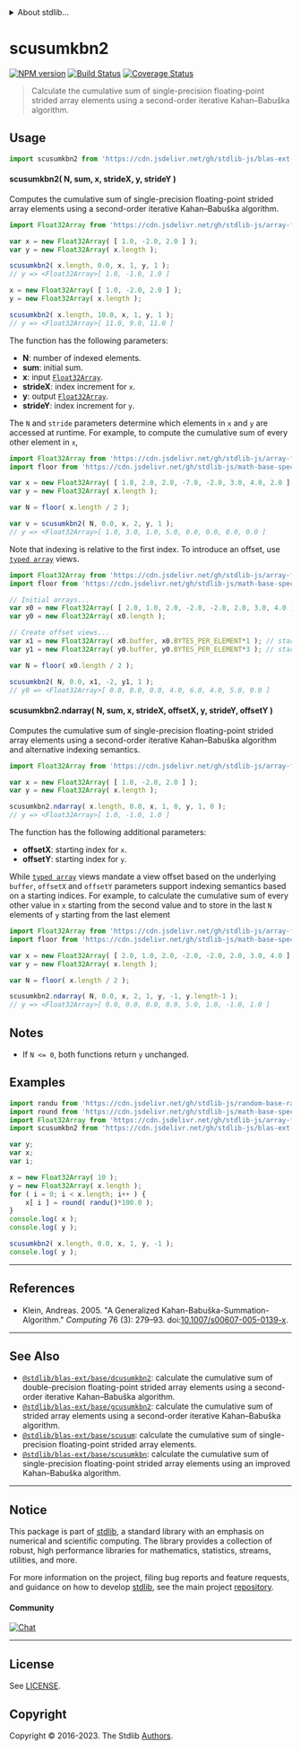 <!--

@license Apache-2.0

Copyright (c) 2020 The Stdlib Authors.

Licensed under the Apache License, Version 2.0 (the "License");
you may not use this file except in compliance with the License.
You may obtain a copy of the License at

   http://www.apache.org/licenses/LICENSE-2.0

Unless required by applicable law or agreed to in writing, software
distributed under the License is distributed on an "AS IS" BASIS,
WITHOUT WARRANTIES OR CONDITIONS OF ANY KIND, either express or implied.
See the License for the specific language governing permissions and
limitations under the License.

-->


<details>
  <summary>
    About stdlib...
  </summary>
  <p>We believe in a future in which the web is a preferred environment for numerical computation. To help realize this future, we've built stdlib. stdlib is a standard library, with an emphasis on numerical and scientific computation, written in JavaScript (and C) for execution in browsers and in Node.js.</p>
  <p>The library is fully decomposable, being architected in such a way that you can swap out and mix and match APIs and functionality to cater to your exact preferences and use cases.</p>
  <p>When you use stdlib, you can be absolutely certain that you are using the most thorough, rigorous, well-written, studied, documented, tested, measured, and high-quality code out there.</p>
  <p>To join us in bringing numerical computing to the web, get started by checking us out on <a href="https://github.com/stdlib-js/stdlib">GitHub</a>, and please consider <a href="https://opencollective.com/stdlib">financially supporting stdlib</a>. We greatly appreciate your continued support!</p>
</details>

# scusumkbn2

[![NPM version][npm-image]][npm-url] [![Build Status][test-image]][test-url] [![Coverage Status][coverage-image]][coverage-url] <!-- [![dependencies][dependencies-image]][dependencies-url] -->

> Calculate the cumulative sum of single-precision floating-point strided array elements using a second-order iterative Kahan–Babuška algorithm.

<section class="intro">

</section>

<!-- /.intro -->



<section class="usage">

## Usage

```javascript
import scusumkbn2 from 'https://cdn.jsdelivr.net/gh/stdlib-js/blas-ext-base-scusumkbn2@v0.1.0-deno/mod.js';
```

#### scusumkbn2( N, sum, x, strideX, y, strideY )

Computes the cumulative sum of single-precision floating-point strided array elements using a second-order iterative Kahan–Babuška algorithm.

```javascript
import Float32Array from 'https://cdn.jsdelivr.net/gh/stdlib-js/array-float32@deno/mod.js';

var x = new Float32Array( [ 1.0, -2.0, 2.0 ] );
var y = new Float32Array( x.length );

scusumkbn2( x.length, 0.0, x, 1, y, 1 );
// y => <Float32Array>[ 1.0, -1.0, 1.0 ]

x = new Float32Array( [ 1.0, -2.0, 2.0 ] );
y = new Float32Array( x.length );

scusumkbn2( x.length, 10.0, x, 1, y, 1 );
// y => <Float32Array>[ 11.0, 9.0, 11.0 ]
```

The function has the following parameters:

-   **N**: number of indexed elements.
-   **sum**: initial sum.
-   **x**: input [`Float32Array`][@stdlib/array/float32].
-   **strideX**: index increment for `x`.
-   **y**: output [`Float32Array`][@stdlib/array/float32].
-   **strideY**: index increment for `y`.

The `N` and `stride` parameters determine which elements in `x` and `y` are accessed at runtime. For example, to compute the cumulative sum of every other element in `x`,

```javascript
import Float32Array from 'https://cdn.jsdelivr.net/gh/stdlib-js/array-float32@deno/mod.js';
import floor from 'https://cdn.jsdelivr.net/gh/stdlib-js/math-base-special-floor@deno/mod.js';

var x = new Float32Array( [ 1.0, 2.0, 2.0, -7.0, -2.0, 3.0, 4.0, 2.0 ] );
var y = new Float32Array( x.length );

var N = floor( x.length / 2 );

var v = scusumkbn2( N, 0.0, x, 2, y, 1 );
// y => <Float32Array>[ 1.0, 3.0, 1.0, 5.0, 0.0, 0.0, 0.0, 0.0 ]
```

Note that indexing is relative to the first index. To introduce an offset, use [`typed array`][mdn-typed-array] views.

<!-- eslint-disable stdlib/capitalized-comments -->

```javascript
import Float32Array from 'https://cdn.jsdelivr.net/gh/stdlib-js/array-float32@deno/mod.js';
import floor from 'https://cdn.jsdelivr.net/gh/stdlib-js/math-base-special-floor@deno/mod.js';

// Initial arrays...
var x0 = new Float32Array( [ 2.0, 1.0, 2.0, -2.0, -2.0, 2.0, 3.0, 4.0 ] );
var y0 = new Float32Array( x0.length );

// Create offset views...
var x1 = new Float32Array( x0.buffer, x0.BYTES_PER_ELEMENT*1 ); // start at 2nd element
var y1 = new Float32Array( y0.buffer, y0.BYTES_PER_ELEMENT*3 ); // start at 4th element

var N = floor( x0.length / 2 );

scusumkbn2( N, 0.0, x1, -2, y1, 1 );
// y0 => <Float32Array>[ 0.0, 0.0, 0.0, 4.0, 6.0, 4.0, 5.0, 0.0 ]
```

#### scusumkbn2.ndarray( N, sum, x, strideX, offsetX, y, strideY, offsetY )

Computes the cumulative sum of single-precision floating-point strided array elements using a second-order iterative Kahan–Babuška algorithm and alternative indexing semantics.

```javascript
import Float32Array from 'https://cdn.jsdelivr.net/gh/stdlib-js/array-float32@deno/mod.js';

var x = new Float32Array( [ 1.0, -2.0, 2.0 ] );
var y = new Float32Array( x.length );

scusumkbn2.ndarray( x.length, 0.0, x, 1, 0, y, 1, 0 );
// y => <Float32Array>[ 1.0, -1.0, 1.0 ]
```

The function has the following additional parameters:

-   **offsetX**: starting index for `x`.
-   **offsetY**: starting index for `y`.

While [`typed array`][mdn-typed-array] views mandate a view offset based on the underlying `buffer`, `offsetX` and `offsetY` parameters support indexing semantics based on a starting indices. For example, to calculate the cumulative sum of every other value in `x` starting from the second value and to store in the last `N` elements of `y` starting from the last element

```javascript
import Float32Array from 'https://cdn.jsdelivr.net/gh/stdlib-js/array-float32@deno/mod.js';
import floor from 'https://cdn.jsdelivr.net/gh/stdlib-js/math-base-special-floor@deno/mod.js';

var x = new Float32Array( [ 2.0, 1.0, 2.0, -2.0, -2.0, 2.0, 3.0, 4.0 ] );
var y = new Float32Array( x.length );

var N = floor( x.length / 2 );

scusumkbn2.ndarray( N, 0.0, x, 2, 1, y, -1, y.length-1 );
// y => <Float32Array>[ 0.0, 0.0, 0.0, 0.0, 5.0, 1.0, -1.0, 1.0 ]
```

</section>

<!-- /.usage -->

<section class="notes">

## Notes

-   If `N <= 0`, both functions return `y` unchanged.

</section>

<!-- /.notes -->

<section class="examples">

## Examples

<!-- eslint no-undef: "error" -->

```javascript
import randu from 'https://cdn.jsdelivr.net/gh/stdlib-js/random-base-randu@deno/mod.js';
import round from 'https://cdn.jsdelivr.net/gh/stdlib-js/math-base-special-round@deno/mod.js';
import Float32Array from 'https://cdn.jsdelivr.net/gh/stdlib-js/array-float32@deno/mod.js';
import scusumkbn2 from 'https://cdn.jsdelivr.net/gh/stdlib-js/blas-ext-base-scusumkbn2@v0.1.0-deno/mod.js';

var y;
var x;
var i;

x = new Float32Array( 10 );
y = new Float32Array( x.length );
for ( i = 0; i < x.length; i++ ) {
    x[ i ] = round( randu()*100.0 );
}
console.log( x );
console.log( y );

scusumkbn2( x.length, 0.0, x, 1, y, -1 );
console.log( y );
```

</section>

<!-- /.examples -->

* * *

<section class="references">

## References

-   Klein, Andreas. 2005. "A Generalized Kahan-Babuška-Summation-Algorithm." _Computing_ 76 (3): 279–93. doi:[10.1007/s00607-005-0139-x][@klein:2005a].

</section>

<!-- /.references -->

<!-- Section for related `stdlib` packages. Do not manually edit this section, as it is automatically populated. -->

<section class="related">

* * *

## See Also

-   <span class="package-name">[`@stdlib/blas-ext/base/dcusumkbn2`][@stdlib/blas/ext/base/dcusumkbn2]</span><span class="delimiter">: </span><span class="description">calculate the cumulative sum of double-precision floating-point strided array elements using a second-order iterative Kahan–Babuška algorithm.</span>
-   <span class="package-name">[`@stdlib/blas-ext/base/gcusumkbn2`][@stdlib/blas/ext/base/gcusumkbn2]</span><span class="delimiter">: </span><span class="description">calculate the cumulative sum of strided array elements using a second-order iterative Kahan–Babuška algorithm.</span>
-   <span class="package-name">[`@stdlib/blas-ext/base/scusum`][@stdlib/blas/ext/base/scusum]</span><span class="delimiter">: </span><span class="description">calculate the cumulative sum of single-precision floating-point strided array elements.</span>
-   <span class="package-name">[`@stdlib/blas-ext/base/scusumkbn`][@stdlib/blas/ext/base/scusumkbn]</span><span class="delimiter">: </span><span class="description">calculate the cumulative sum of single-precision floating-point strided array elements using an improved Kahan–Babuška algorithm.</span>

</section>

<!-- /.related -->

<!-- Section for all links. Make sure to keep an empty line after the `section` element and another before the `/section` close. -->


<section class="main-repo" >

* * *

## Notice

This package is part of [stdlib][stdlib], a standard library with an emphasis on numerical and scientific computing. The library provides a collection of robust, high performance libraries for mathematics, statistics, streams, utilities, and more.

For more information on the project, filing bug reports and feature requests, and guidance on how to develop [stdlib][stdlib], see the main project [repository][stdlib].

#### Community

[![Chat][chat-image]][chat-url]

---

## License

See [LICENSE][stdlib-license].


## Copyright

Copyright &copy; 2016-2023. The Stdlib [Authors][stdlib-authors].

</section>

<!-- /.stdlib -->

<!-- Section for all links. Make sure to keep an empty line after the `section` element and another before the `/section` close. -->

<section class="links">

[npm-image]: http://img.shields.io/npm/v/@stdlib/blas-ext-base-scusumkbn2.svg
[npm-url]: https://npmjs.org/package/@stdlib/blas-ext-base-scusumkbn2

[test-image]: https://github.com/stdlib-js/blas-ext-base-scusumkbn2/actions/workflows/test.yml/badge.svg?branch=v0.1.0
[test-url]: https://github.com/stdlib-js/blas-ext-base-scusumkbn2/actions/workflows/test.yml?query=branch:v0.1.0

[coverage-image]: https://img.shields.io/codecov/c/github/stdlib-js/blas-ext-base-scusumkbn2/main.svg
[coverage-url]: https://codecov.io/github/stdlib-js/blas-ext-base-scusumkbn2?branch=main

<!--

[dependencies-image]: https://img.shields.io/david/stdlib-js/blas-ext-base-scusumkbn2.svg
[dependencies-url]: https://david-dm.org/stdlib-js/blas-ext-base-scusumkbn2/main

-->

[chat-image]: https://img.shields.io/gitter/room/stdlib-js/stdlib.svg
[chat-url]: https://app.gitter.im/#/room/#stdlib-js_stdlib:gitter.im

[stdlib]: https://github.com/stdlib-js/stdlib

[stdlib-authors]: https://github.com/stdlib-js/stdlib/graphs/contributors

[umd]: https://github.com/umdjs/umd
[es-module]: https://developer.mozilla.org/en-US/docs/Web/JavaScript/Guide/Modules

[deno-url]: https://github.com/stdlib-js/blas-ext-base-scusumkbn2/tree/deno
[umd-url]: https://github.com/stdlib-js/blas-ext-base-scusumkbn2/tree/umd
[esm-url]: https://github.com/stdlib-js/blas-ext-base-scusumkbn2/tree/esm
[branches-url]: https://github.com/stdlib-js/blas-ext-base-scusumkbn2/blob/main/branches.md

[stdlib-license]: https://raw.githubusercontent.com/stdlib-js/blas-ext-base-scusumkbn2/main/LICENSE

[@stdlib/array/float32]: https://github.com/stdlib-js/array-float32/tree/deno

[mdn-typed-array]: https://developer.mozilla.org/en-US/docs/Web/JavaScript/Reference/Global_Objects/TypedArray

[@klein:2005a]: https://doi.org/10.1007/s00607-005-0139-x

<!-- <related-links> -->

[@stdlib/blas/ext/base/dcusumkbn2]: https://github.com/stdlib-js/blas-ext-base-dcusumkbn2/tree/deno

[@stdlib/blas/ext/base/gcusumkbn2]: https://github.com/stdlib-js/blas-ext-base-gcusumkbn2/tree/deno

[@stdlib/blas/ext/base/scusum]: https://github.com/stdlib-js/blas-ext-base-scusum/tree/deno

[@stdlib/blas/ext/base/scusumkbn]: https://github.com/stdlib-js/blas-ext-base-scusumkbn/tree/deno

<!-- </related-links> -->

</section>

<!-- /.links -->
